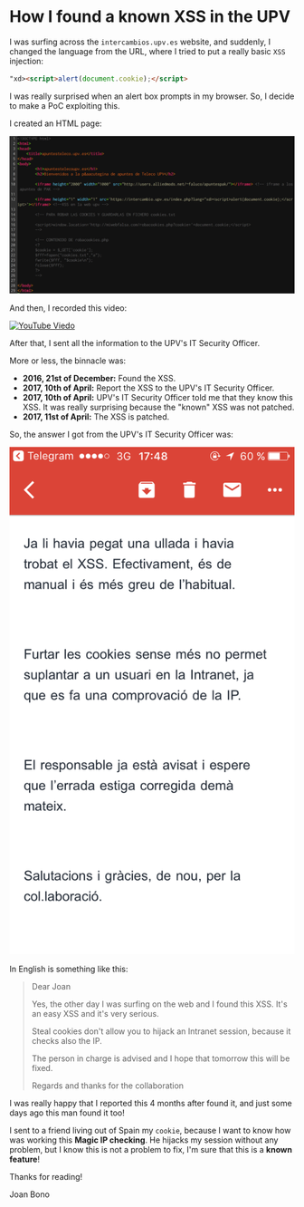 # How I found a known XSS in the UPV

I was surfing across the `intercambios.upv.es` website, and suddenly, I changed the language from the URL, where I tried to put a really basic `XSS` injection:

~~~~html
"xd><script>alert(document.cookie);</script>
~~~~

I was really surprised when an alert box prompts in my browser. So, I decide to make a PoC exploiting this.

I created an HTML page:

![](../images/xss_001.png)

And then, I recorded this video:

[![YouTube Viedo](http://img.youtube.com/vi/dyFCOTNaHW8/0.jpg)](http://www.youtube.com/watch?v=dyFCOTNaHW8)

After that, I sent all the information to the UPV's IT Security Officer.

More or less, the binnacle was:

+ **2016, 21st of December:** Found the XSS.
+ **2017, 10th of April:** Report the XSS to the UPV's IT Security Officer.
+ **2017, 10th of April:** UPV's IT Security Officer told me that they know this XSS. It was really surprising because the "known" XSS was not patched.
+ **2017, 11st of April:** The XSS is patched.

So, the answer I got from the UPV's IT Security Officer was:

![](../images/xss_002.png)

In English is something like this:

>Dear Joan
>
>Yes, the other day I was surfing on the web and I found this XSS. It's an easy XSS and it's very serious.
>
>Steal cookies don't allow you to hijack an Intranet session, because it checks also the IP.
>
>The person in charge is advised and I hope that tomorrow this will be fixed.
>
>Regards and thanks for the collaboration

I was really happy that I reported this 4 months after found it, and just some days ago this man found it too!

I sent to a friend living out of Spain my `cookie`, because I want to know how was working this **Magic IP checking**. He hijacks my session without any problem, but I know this is not a problem to fix, I'm sure that this is a **known feature**!

Thanks for reading!

Joan Bono

